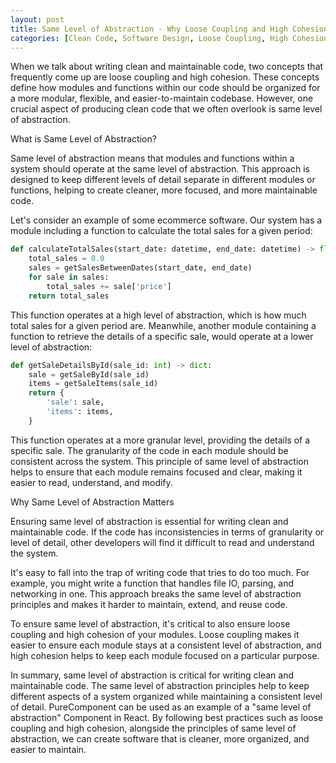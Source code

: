 ```yaml
---
layout: post
title: Same Level of Abstraction - Why Loose Coupling and High Cohesion Aren't Enough
categories: [Clean Code, Software Design, Loose Coupling, High Cohesion, Best Practices, Maintainable Code, Code Quality, Software Engineering, Modular Code, Granularity]
---
```


When we talk about writing clean and maintainable code, two concepts that frequently come up are loose coupling and high cohesion. These concepts define how modules and functions within our code should be organized for a more modular, flexible, and easier-to-maintain codebase. However, one crucial aspect of producing clean code that we often overlook is same level of abstraction.

What is Same Level of Abstraction?

Same level of abstraction means that modules and functions within a system should operate at the same level of abstraction. This approach is designed to keep different levels of detail separate in different modules or functions, helping to create cleaner, more focused, and more maintainable code.

Let's consider an example of some ecommerce software. Our system has a module including a function to calculate the total sales for a given period:

```python
def calculateTotalSales(start_date: datetime, end_date: datetime) -> float:
    total_sales = 0.0
    sales = getSalesBetweenDates(start_date, end_date)
    for sale in sales:
        total_sales += sale['price']
    return total_sales
```

This function operates at a high level of abstraction, which is how much total sales for a given period are. Meanwhile, another module containing a function to retrieve the details of a specific sale, would operate at a lower level of abstraction:

```python
def getSaleDetailsById(sale_id: int) -> dict:
    sale = getSaleById(sale_id)
    items = getSaleItems(sale_id)
    return {
        'sale': sale,
        'items': items,
    }
```

This function operates at a more granular level, providing the details of a specific sale. The granularity of the code in each module should be consistent across the system. This principle of same level of abstraction helps to ensure that each module remains focused and clear, making it easier to read, understand, and modify.

Why Same Level of Abstraction Matters

Ensuring same level of abstraction is essential for writing clean and maintainable code. If the code has inconsistencies in terms of granularity or level of detail, other developers will find it difficult to read and understand the system.

It's easy to fall into the trap of writing code that tries to do too much. For example, you might write a function that handles file IO, parsing, and networking in one. This approach breaks the same level of abstraction principles and makes it harder to maintain, extend, and reuse code.

To ensure same level of abstraction, it's critical to also ensure loose coupling and high cohesion of your modules. Loose coupling makes it easier to ensure each module stays at a consistent level of abstraction, and high cohesion helps to keep each module focused on a particular purpose.

In summary, same level of abstraction is critical for writing clean and maintainable code. The same level of abstraction principles help to keep different aspects of a system organized while maintaining a consistent level of detail. PureComponent can be used as an example of a "same level of abstraction" Component in React. By following best practices such as loose coupling and high cohesion, alongside the principles of same level of abstraction, we can create software that is cleaner, more organized, and easier to maintain.

